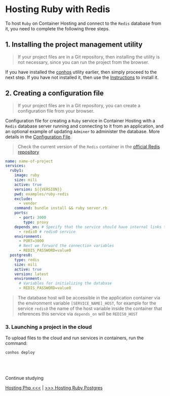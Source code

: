 # Hosting Ruby with Redis

To host `Ruby` on Container Hosting and connect to the `Redis` database from it, you need to complete the following three steps.

## 1. Installing the project management utility

> If your project files are in a Git repository, then installing the utility is not necessary, since you can run the project from the browser.

If you have installed the [conhos](https://www.npmjs.com/package/conhos) utility earlier, then simply proceed to the next step. If you have not installed it, then use the [Instructions](./GettingStarted.md) to install it.

## 2. Creating a configuration file

> If your project files are in a Git repository, you can create a configuration file from your browser.

Configuration file for creating a `Ruby` service in Container Hosting with a `Redis` database server running and connecting to it from an application, and an optional example of updating `Adminer` to administer the database. More details in the [Configuration File](./ConfigFile.md#example_configuration_file).

> Check the current version of the `Redis` container in the [official Redis repository](https://hub.docker.com/_/redis/tags)

```yml
name: name-of-project
services:
  ruby1:
    image: ruby
    size: mili
    active: true
    version: ${{VERSION}}
    pwd: examples/ruby-redis
    exclude:
      - vendor
    command: bundle install && ruby server.rb
    ports:
      - port: 3000
        type: proxy
    depends_on: # Specify that the service should have internal links to
      - redis0 # redis0 service
    environment:
      - PORT=3000
      # Next we forward the connection variables
      - REDIS_PASSWORD=value0
  postgres0:
    type: redis
    size: mili
    active: true
    version: latest
    environment:
      # Variables for initializing the database
      - REDIS_PASSWORD=value0
```

> The database host will be accessible in the application container via the environment variable `[SERVICE_NAME]_HOST`, for example for the service `redis0` the name of the host variable inside the container that references this service via `depends_on` will be `REDIS0_HOST`

### 3. Launching a project in the cloud

To upload files to the cloud and run services in containers, run the command:

```sh
conhos deploy
```

<div style="margin-top: 4rem;"></div>

Continue studying

[Hosting Php  <<<](./HostingPhp.md) | [>>> Hosting Ruby Postgres](./HostingRubyPostgres.md)
